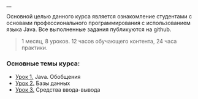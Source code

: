 __

Основной целью данного курса является ознакомление студентами с основами профессионального программирования с использованием языка Java. 
Все выполненные задания публикуются на github.

> 1 месяц, 8 уроков. 12 часов обучающего контента, 24 часа практики.

### Основные темы курса:
* [Урок 1.](https://github.com/khubulovi/java_professional_level/tree/master/src/lesson1) Java. Обобщения
* [Урок 2.](https://github.com/khubulovi/java-professional-level/tree/master/src/lesson2) Базы данных
* [Урок 3.](https://github.com/khubulovi/java-professional-level/tree/master/src/lesson3) Средства ввода-вывода
